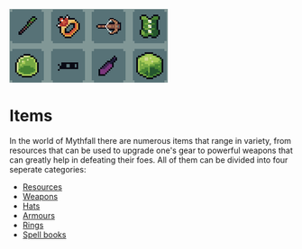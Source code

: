 ![Items](../images/items.png)
# Items
In the world of Mythfall there are numerous items that range in variety, from resources that can be used to upgrade one's gear to powerful weapons that can greatly help in defeating their foes.
All of them can be divided into four seperate categories:
- [Resources](./resources/resources.md)
- [Weapons](./weapons/weapons.md)
- [Hats](./hats/hats.md)
- [Armours](./armours/armours.md)
- [Rings](./rings/rings.md)
- [Spell books](./spellbooks/spellbooks.md)